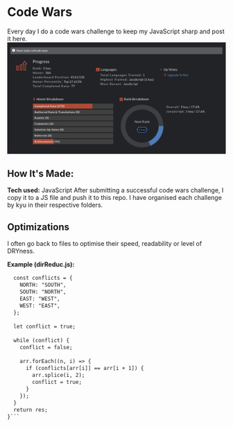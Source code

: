 # Code Wars
Every day I do a code wars challenge to keep my JavaScript sharp and post it here.
![My Codewars Profile](/assets/code-wars-profile.png)

## How It's Made:
**Tech used:** JavaScript
After submitting a successful code wars challenge, I copy it to a JS file and push it to this repo. I have organised each challenge by kyu in their respective folders.

## Optimizations
I often go back to files to optimise their speed, readability or level of DRYness.

**Example (dirReduc.js):**

```function dirReduc(arr) {
  const conflicts = {
    NORTH: "SOUTH",
    SOUTH: "NORTH",
    EAST: "WEST",
    WEST: "EAST",
  };

  let conflict = true;

  while (conflict) {
    conflict = false;

    arr.forEach((n, i) => {
      if (conflicts[arr[i]] == arr[i + 1]) {
        arr.splice(i, 2);
        conflict = true;
      }
    });
  }
  return res;
}```

